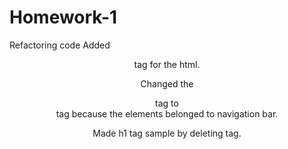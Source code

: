 # Homework-1
Refactoring code
Added <header> tag for the html.

Changed the <div> tag to <nav> tag because the elements belonged to navigation bar.

Made h1 tag sample by deleting <span> tag.